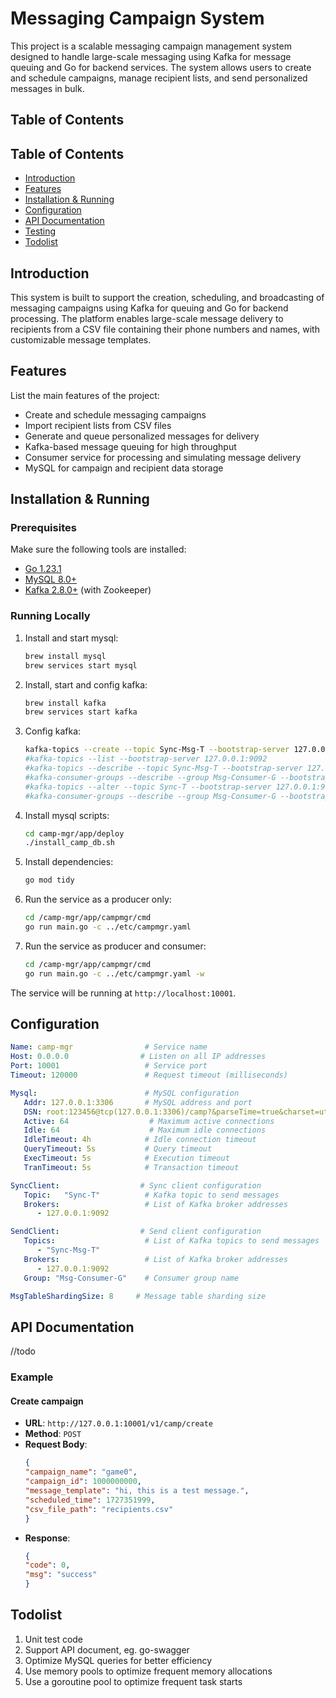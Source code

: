 # Messaging Campaign System

This project is a scalable messaging campaign management system designed to handle large-scale messaging using Kafka for message queuing and Go for backend services. The system allows users to create and schedule campaigns, manage recipient lists, and send personalized messages in bulk.

## Table of Contents

## Table of Contents

- [Introduction](#introduction)
- [Features](#features)
- [Installation & Running](#installation--running)
- [Configuration](#Configuration)
- [API Documentation](#api-documentation)
- [Testing](#testing)
- [Todolist](#todolist)



## Introduction

This system is built to support the creation, scheduling, and broadcasting of messaging campaigns using Kafka for queuing and Go for backend processing. The platform enables large-scale message delivery to recipients from a CSV file containing their phone numbers and names, with customizable message templates.


## Features

List the main features of the project:

- Create and schedule messaging campaigns
- Import recipient lists from CSV files
- Generate and queue personalized messages for delivery
- Kafka-based message queuing for high throughput
- Consumer service for processing and simulating message delivery
- MySQL for campaign and recipient data storage

## Installation & Running

### Prerequisites

Make sure the following tools are installed:

- [Go 1.23.1](https://golang.org/doc/install)
- [MySQL 8.0+](https://dev.mysql.com/downloads/mysql/)
- [Kafka 2.8.0+](https://kafka.apache.org/downloads) (with Zookeeper)

### Running Locally

1. Install and start mysql:
    ```bash
    brew install mysql
    brew services start mysql
    ```
2. Install, start and config kafka:
    ```bash
    brew install kafka
    brew services start kafka
3. Config kafka:
     ```bash
     kafka-topics --create --topic Sync-Msg-T --bootstrap-server 127.0.0.1:9092 --partitions 2 --replication-factor 1
     #kafka-topics --list --bootstrap-server 127.0.0.1:9092
     #kafka-topics --describe --topic Sync-Msg-T --bootstrap-server 127.0.0.1:9092
     #kafka-consumer-groups --describe --group Msg-Consumer-G --bootstrap-server 127.0.0.1:9092
     #kafka-topics --alter --topic Sync-T --bootstrap-server 127.0.0.1:9092 --partitions 4
     #kafka-consumer-groups --describe --group Msg-Consumer-G --bootstrap-server 127.0.0.1:9092
4. Install mysql scripts:
    ```bash
    cd camp-mgr/app/deploy
    ./install_camp_db.sh
    ```
   
5. Install dependencies:
    ```bash
    go mod tidy
    ```   

6. Run the service as a producer only:
    ```bash
    cd /camp-mgr/app/campmgr/cmd
    go run main.go -c ../etc/campmgr.yaml
    ```
7. Run the service as producer and consumer:
    ```bash
    cd /camp-mgr/app/campmgr/cmd
    go run main.go -c ../etc/campmgr.yaml -w
    ```

The service will be running at `http://localhost:10001`.

## Configuration

```yaml
Name: camp-mgr                # Service name
Host: 0.0.0.0                # Listen on all IP addresses
Port: 10001                   # Service port
Timeout: 120000               # Request timeout (milliseconds)

Mysql:                        # MySQL configuration
   Addr: 127.0.0.1:3306       # MySQL address and port
   DSN: root:123456@tcp(127.0.0.1:3306)/camp?&parseTime=true&charset=utf8mb4  # Data source name
   Active: 64                  # Maximum active connections
   Idle: 64                    # Maximum idle connections
   IdleTimeout: 4h            # Idle connection timeout
   QueryTimeout: 5s           # Query timeout
   ExecTimeout: 5s            # Execution timeout
   TranTimeout: 5s            # Transaction timeout

SyncClient:                  # Sync client configuration
   Topic:   "Sync-T"          # Kafka topic to send messages
   Brokers:                   # List of Kafka broker addresses
      - 127.0.0.1:9092

SendClient:                  # Send client configuration
   Topics:                    # List of Kafka topics to send messages
      - "Sync-Msg-T"
   Brokers:                   # List of Kafka broker addresses
      - 127.0.0.1:9092
   Group: "Msg-Consumer-G"    # Consumer group name

MsgTableShardingSize: 8     # Message table sharding size
```

## API Documentation
//todo

### Example

#### Create campaign

- **URL**: `http://127.0.0.1:10001/v1/camp/create`
- **Method**: `POST`
- **Request Body**:
    ```json
    {
    "campaign_name": "game0",
    "campaign_id": 1000000000,
    "message_template": "hi, this is a test message.",
    "scheduled_time": 1727351999,
    "csv_file_path": "recipients.csv"
    }
    ```
- **Response**:
    ```json
    {
    "code": 0,
    "msg": "success"
    }
    ```

## Todolist
1. Unit test code 
2. Support API document, eg. go-swagger
3. Optimize MySQL queries for better efficiency
4. Use memory pools to optimize frequent memory allocations
5. Use a goroutine pool to optimize frequent task starts

